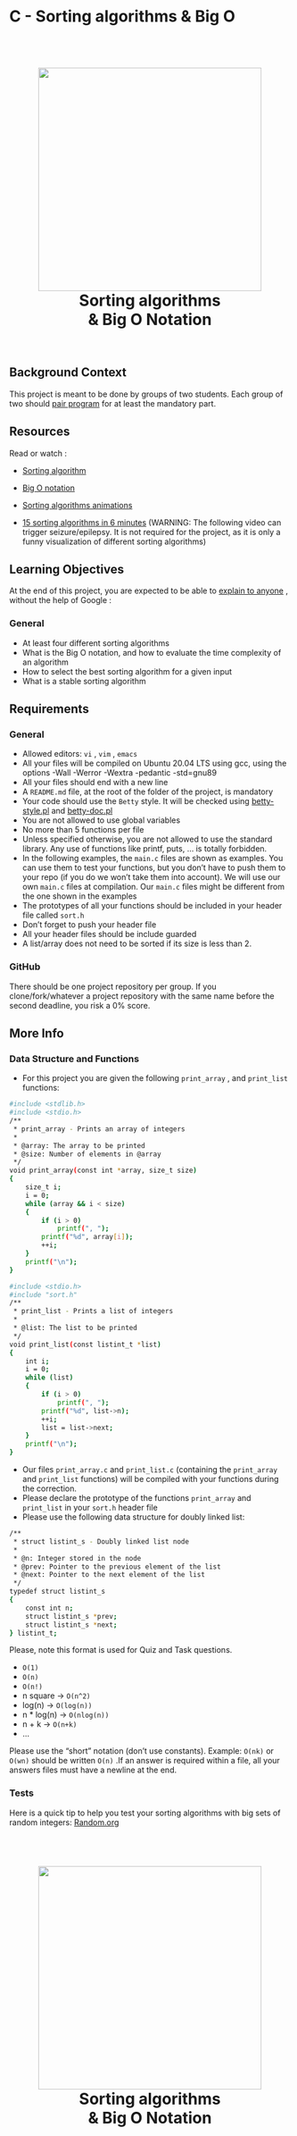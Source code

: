 # C - Sorting algorithms & Big O

<br>

<h1 align="center"><img src="https://i.imgur.com/W3wtc8D.jpg" width='400'><br>Sorting algorithms<br>& Big O Notation</h1>

<br>

## Background Context

This project is meant to be done by groups of two students. Each group of two should  [pair program](https://intranet.hbtn.io/rltoken/QcXizPyNa4DTAMLNzCwdHg) 
for at least the mandatory part.

## Resources

Read or watch :

* [Sorting algorithm](https://intranet.hbtn.io/rltoken/tmzgO7xhCpNgPUxVhLKibw) 

* [Big O notation](https://intranet.hbtn.io/rltoken/XrLMaOhUMHfwsFEz15TVow) 

* [Sorting algorithms animations](https://intranet.hbtn.io/rltoken/kJ7rgWoqdLnxSnSEoAiFCQ) 

* [15 sorting algorithms in 6 minutes](https://intranet.hbtn.io/rltoken/RdvoGNMTJ6Hq34aJ_HmCqA) 
 (WARNING: The following video can trigger seizure/epilepsy. It is not required for the project, as it is only a funny visualization of different sorting algorithms)

## Learning Objectives

At the end of this project, you are expected to be able to  [explain to anyone](https://intranet.hbtn.io/rltoken/NwGzC3ck-xCcOmVIIbZn9Q) 
 ,  without the help of Google :

### General

* At least four different sorting algorithms
* What is the Big O notation, and how to evaluate the time complexity of an algorithm
* How to select the best sorting algorithm for a given input
* What is a stable sorting algorithm

## Requirements

### General

* Allowed editors:  ` vi ` ,  ` vim ` ,  ` emacs ` 
* All your files will be compiled on Ubuntu 20.04 LTS using gcc, using the options -Wall -Werror -Wextra -pedantic -std=gnu89
* All your files should end with a new line
* A  ` README.md `  file, at the root of the folder of the project, is mandatory
* Your code should use the  ` Betty `  style. It will be checked using [betty-style.pl](https://github.com/holbertonschool/Betty/blob/master/betty-style.pl) 
 and [betty-doc.pl](https://github.com/holbertonschool/Betty/blob/master/betty-doc.pl)
* You are not allowed to use global variables
* No more than 5 functions per file
* Unless specified otherwise, you are not allowed to use the standard library. Any use of functions like printf, puts, … is totally forbidden.
* In the following examples, the  ` main.c `  files are shown as examples. You can use them to test your functions, but you don’t have to push them to your repo (if you do we won’t take them into account). We will use our own  ` main.c `  files at compilation. Our  ` main.c `  files might be different from the one shown in the examples
* The prototypes of all your functions should be included in your header file called  ` sort.h ` 
* Don’t forget to push your header file
* All your header files should be include guarded
* A list/array does not need to be sorted if its size is less than 2.

### GitHub

There should be one project repository per group. If you clone/fork/whatever a project repository with the same name before the second deadline, you risk a 0% score.

## More Info

### Data Structure and Functions

* For this project you are given the following  ` print_array ` , and  ` print_list `  functions:

```bash
#include <stdlib.h>
#include <stdio.h>
/**
 * print_array - Prints an array of integers
 *
 * @array: The array to be printed
 * @size: Number of elements in @array
 */
void print_array(const int *array, size_t size)
{
    size_t i;
    i = 0;
    while (array && i < size)
    {
        if (i > 0)
            printf(", ");
        printf("%d", array[i]);
        ++i;
    }
    printf("\n");
}
```

```bash
#include <stdio.h>
#include "sort.h"
/**
 * print_list - Prints a list of integers
 *
 * @list: The list to be printed
 */
void print_list(const listint_t *list)
{
    int i;
    i = 0;
    while (list)
    {
        if (i > 0)
            printf(", ");
        printf("%d", list->n);
        ++i;
        list = list->next;
    }
    printf("\n");
}
```

* Our files  ` print_array.c `  and  ` print_list.c `  (containing the  ` print_array `  and  ` print_list `  functions) will be compiled with your functions during the correction.
* Please declare the prototype of the functions  ` print_array `  and  ` print_list `  in your  ` sort.h `  header file
* Please use the following data structure for doubly linked list:

```bash
/**
 * struct listint_s - Doubly linked list node
 *
 * @n: Integer stored in the node
 * @prev: Pointer to the previous element of the list
 * @next: Pointer to the next element of the list
 */
typedef struct listint_s
{
    const int n;
    struct listint_s *prev;
    struct listint_s *next;
} listint_t;
```

Please, note this format is used for Quiz and Task questions.

*  ` O(1) ` 
*  ` O(n) ` 
*  ` O(n!) ` 
* n square ->  ` O(n^2) ` 
* log(n) ->  ` O(log(n)) ` 
* n * log(n) ->  ` O(nlog(n)) ` 
* n + k ->  ` O(n+k) ` 
* …

Please use the “short” notation (don’t use constants). Example:   ` O(nk) `   or   ` O(wn) `   should be written   ` O(n) `  .If an answer is required within a file, all your answers files must have a newline at the end.

### Tests

Here is a quick tip to help you test your sorting algorithms with big sets of random integers:  [Random.org](https://intranet.hbtn.io/rltoken/KkFXByKWf55lTK32JnY62w)


<br>

<h1 align="center"><img src="https://s3.amazonaws.com/intranet-projects-files/holbertonschool-low_level_programming/248/willy-wonka.png" width='400'><br>Sorting algorithms<br>& Big O Notation</h1>

<br>

